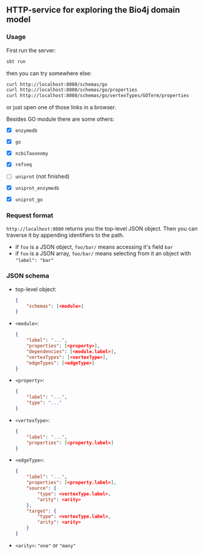 ## HTTP-service for exploring the Bio4j domain model

### Usage

First run the server:

```bash
sbt run
```

then you can try somewhere else:

```bash
curl http://localhost:8080/schemas/go
curl http://localhost:8080/schemas/go/properties
curl http://localhost:8080/schemas/go/vertexTypes/GOTerm/properties
```

or just open one of those links in a browser.

Besides GO module there are some others:

- [x] `enzymedb`
- [x] `go`
- [x] `ncbiTaxonomy`
- [x] `refseq`
- [ ] `uniprot` (not finished)
- [x] `uniprot_enzymedb`
- [x] `uniprot_go`


### Request format

`http://localhost:8080` returns you the top-level JSON object. 
Then you can traverse it by appending identifiers to the path.

* if `foo` is a JSON object, `foo/bar/` means accessing it's field `bar`
* if `foo` is a JSON array, `foo/bar/` means selecting from it an object with `"label": "bar"`


### JSON schema

* top-level object:

    ```json
    {
        "schemas": [<module>]
    }
    ```

* `<module>`:

    ```json
    {
        "label": "...",
        "properties": [<property>],
        "dependencies": [<module.label>],
        "vertexTypes": [<vertexType>],
        "edgeTypes": [<edgeType>]
    }
    ```

* `<property>`:

    ```json
    {
        "label": "...",
        "type": "..."
    }
    ```

* `<vertexType>`:

    ```json
    {
        "label": "...",
        "properties": [<property.label>]
    }
    ```

* `<edgeType>`:

    ```json
    {
        "label": "...",
        "properties": [<property.label>],
        "source": {
            "type": <vertexType.label>,
            "arity": <arity>
        },
        "target": {
            "type": <vertexType.label>,
            "arity": <arity>
        }
    }
    ```

* `<arity>`: `"one"` or `"many"`
